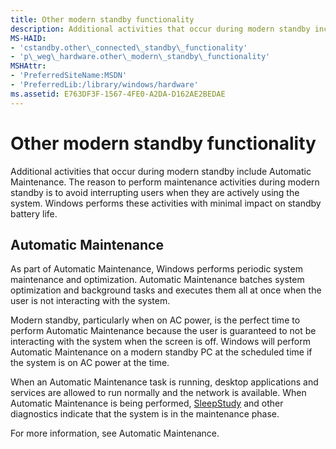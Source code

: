 ```yaml
---
title: Other modern standby functionality
description: Additional activities that occur during modern standby include Automatic Maintenance.
MS-HAID:
- 'cstandby.other\_connected\_standby\_functionality'
- 'p\_weg\_hardware.other\_modern\_standby\_functionality'
MSHAttr:
- 'PreferredSiteName:MSDN'
- 'PreferredLib:/library/windows/hardware'
ms.assetid: E763DF3F-1567-4FE0-A2DA-D162AE2BEDAE
---
```


# Other modern standby functionality


Additional activities that occur during modern standby include Automatic Maintenance. The reason to perform maintenance activities during modern standby is to avoid interrupting users when they are actively using the system. Windows performs these activities with minimal impact on standby battery life.

## Automatic Maintenance


As part of Automatic Maintenance, Windows performs periodic system maintenance and optimization. Automatic Maintenance batches system optimization and background tasks and executes them all at once when the user is not interacting with the system.

Modern standby, particularly when on AC power, is the perfect time to perform Automatic Maintenance because the user is guaranteed to not be interacting with the system when the screen is off. Windows will perform Automatic Maintenance on a modern standby PC at the scheduled time if the system is on AC power at the time.

When an Automatic Maintenance task is running, desktop applications and services are allowed to run normally and the network is available. When Automatic Maintenance is being performed, [SleepStudy](p_WEG_hardware.modern_standby_sleepstudy) and other diagnostics indicate that the system is in the maintenance phase.

For more information, see Automatic Maintenance.

 

 






